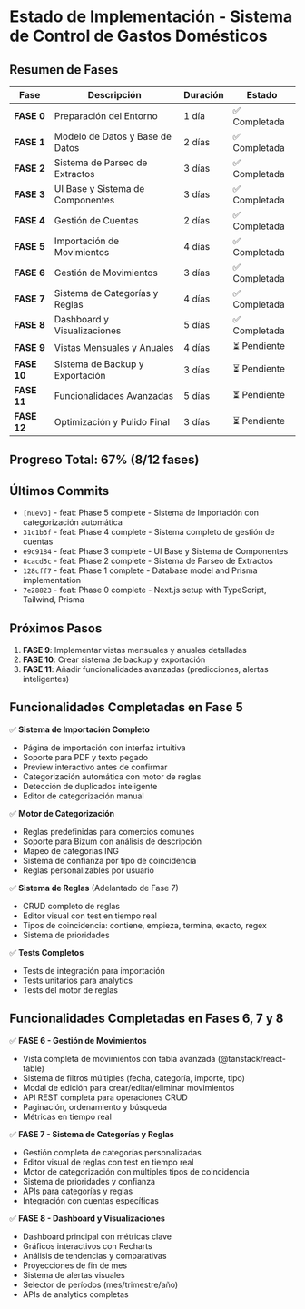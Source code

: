 # Estado de Implementación - Sistema de Control de Gastos Domésticos

## Resumen de Fases

| Fase | Descripción | Duración | Estado |
|------|-------------|----------|---------|
| **FASE 0** | Preparación del Entorno | 1 día | ✅ Completada |
| **FASE 1** | Modelo de Datos y Base de Datos | 2 días | ✅ Completada |
| **FASE 2** | Sistema de Parseo de Extractos | 3 días | ✅ Completada |
| **FASE 3** | UI Base y Sistema de Componentes | 3 días | ✅ Completada |
| **FASE 4** | Gestión de Cuentas | 2 días | ✅ Completada |
| **FASE 5** | Importación de Movimientos | 4 días | ✅ Completada |
| **FASE 6** | Gestión de Movimientos | 3 días | ✅ Completada |
| **FASE 7** | Sistema de Categorías y Reglas | 4 días | ✅ Completada |
| **FASE 8** | Dashboard y Visualizaciones | 5 días | ✅ Completada |
| **FASE 9** | Vistas Mensuales y Anuales | 4 días | ⏳ Pendiente |
| **FASE 10** | Sistema de Backup y Exportación | 3 días | ⏳ Pendiente |
| **FASE 11** | Funcionalidades Avanzadas | 5 días | ⏳ Pendiente |
| **FASE 12** | Optimización y Pulido Final | 3 días | ⏳ Pendiente |

## Progreso Total: 67% (8/12 fases)

## Últimos Commits

- `[nuevo]` - feat: Phase 5 complete - Sistema de Importación con categorización automática
- `31c1b3f` - feat: Phase 4 complete - Sistema completo de gestión de cuentas
- `e9c9184` - feat: Phase 3 complete - UI Base y Sistema de Componentes
- `8cacd5c` - feat: Phase 2 complete - Sistema de Parseo de Extractos
- `128cff7` - feat: Phase 1 complete - Database model and Prisma implementation
- `7e28823` - feat: Phase 0 complete - Next.js setup with TypeScript, Tailwind, Prisma

## Próximos Pasos

1. **FASE 9**: Implementar vistas mensuales y anuales detalladas
2. **FASE 10**: Crear sistema de backup y exportación
3. **FASE 11**: Añadir funcionalidades avanzadas (predicciones, alertas inteligentes)

## Funcionalidades Completadas en Fase 5

✅ **Sistema de Importación Completo**
- Página de importación con interfaz intuitiva
- Soporte para PDF y texto pegado
- Preview interactivo antes de confirmar
- Categorización automática con motor de reglas
- Detección de duplicados inteligente
- Editor de categorización manual

✅ **Motor de Categorización**
- Reglas predefinidas para comercios comunes
- Soporte para Bizum con análisis de descripción
- Mapeo de categorías ING
- Sistema de confianza por tipo de coincidencia
- Reglas personalizables por usuario

✅ **Sistema de Reglas** (Adelantado de Fase 7)
- CRUD completo de reglas
- Editor visual con test en tiempo real
- Tipos de coincidencia: contiene, empieza, termina, exacto, regex
- Sistema de prioridades

✅ **Tests Completos**
- Tests de integración para importación
- Tests unitarios para analytics
- Tests del motor de reglas

## Funcionalidades Completadas en Fases 6, 7 y 8

✅ **FASE 6 - Gestión de Movimientos**
- Vista completa de movimientos con tabla avanzada (@tanstack/react-table)
- Sistema de filtros múltiples (fecha, categoría, importe, tipo)
- Modal de edición para crear/editar/eliminar movimientos
- API REST completa para operaciones CRUD
- Paginación, ordenamiento y búsqueda
- Métricas en tiempo real

✅ **FASE 7 - Sistema de Categorías y Reglas**
- Gestión completa de categorías personalizadas
- Editor visual de reglas con test en tiempo real
- Motor de categorización con múltiples tipos de coincidencia
- Sistema de prioridades y confianza
- APIs para categorías y reglas
- Integración con cuentas específicas

✅ **FASE 8 - Dashboard y Visualizaciones**
- Dashboard principal con métricas clave
- Gráficos interactivos con Recharts
- Análisis de tendencias y comparativas
- Proyecciones de fin de mes
- Sistema de alertas visuales
- Selector de períodos (mes/trimestre/año)
- APIs de analytics completas